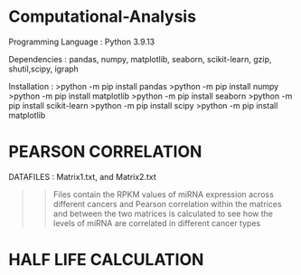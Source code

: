# Computational-Analysis

Programming Language : Python 3.9.13


Dependencies : pandas, numpy, matplotlib, seaborn, scikit-learn, gzip, shutil,scipy, igraph


Installation : 
              >python -m pip install pandas
              >python -m pip install numpy
              >python -m pip install matplotlib
              >python -m pip install seaborn
              >python -m pip install scikit-learn
              >python -m pip install scipy 
              >python -m pip install matplotlib
                      
                      
                     
# **PEARSON CORRELATION**
DATAFILES : Matrix1.txt, and Matrix2.txt 
>>Files contain the RPKM values of miRNA expression across different cancers and Pearson correlation within the matrices and between the two matrices is calculated to see how the levels of miRNA are correlated in different cancer types

# **HALF LIFE CALCULATION**
